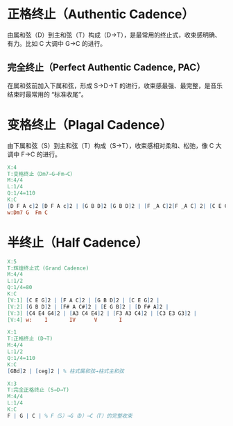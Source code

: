 

# 正格终止（Authentic Cadence）

由属和弦（D）到主和弦（T）构成（D→T），是最常用的终止式，收束感明确、有力。比如 C 大调中 G→C 的进行。


## 完全终止（Perfect Authentic Cadence, PAC）

在属和弦前加入下属和弦，形成 S→D→T 的进行，收束感最强、最完整，是音乐结束时最常用的 “标准收尾”。



# 变格终止（Plagal Cadence）

由下属和弦（S）到主和弦（T）构成（S→T），收束感相对柔和、松弛，像 C 大调中 F→C 的进行。


```abc
X:4
T:变格终止（Dm7→G→Fm→C）
M:4/4
L:1/4
Q:1/4=110
K:C
[D F A c]2 [D F A c]2 | [G B D]2 [G B D]2 | [F _A C]2[F _A C] 2| [C E G]4 | 
w:Dm7 G  Fm C
```




# 半终止（Half Cadence）


```abc
X:5
T:辉煌终止式 (Grand Cadence)
M:4/4
L:1/2
Q:1/4=80
K:C
[V:1] [C E G]2 | [F A C]2 | [G B D]2 | [C E G]2 |
[V:2] [G B D]2 | [F# A C#]2 | [E G B]2 | [D F# A]2 |
[V:3] [C4 E4 G4]2 | [A3 C4 E4]2 | [F3 A3 C4]2 | [C3 E3 G3]2 |
[V:4] w:    I       IV      V       I
```







```abc
X:1
T:正格终止 (D→T)
M:4/4
L:1/2
Q:1/4=110
K:C
[GBd]2 | [ceg]2 | % 柱式属和弦→柱式主和弦

```





 

```abc
X:3
T:完全正格终止 (S→D→T)
M:4/4
L:1/4
K:C
F | G | C | % F（S）→G（D）→C（T）的完整收束
```

